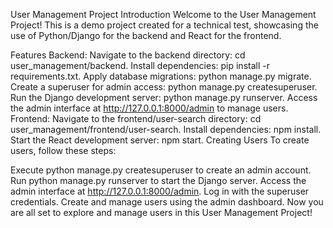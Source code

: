 User Management Project
Introduction
Welcome to the User Management Project! This is a demo project created for a technical test, showcasing the use of Python/Django for the backend and React for the frontend.

Features
Backend:
Navigate to the backend directory: cd user_management/backend.
Install dependencies: pip install -r requirements.txt.
Apply database migrations: python manage.py migrate.
Create a superuser for admin access: python manage.py createsuperuser.
Run the Django development server: python manage.py runserver.
Access the admin interface at http://127.0.0.1:8000/admin to manage users.
Frontend:
Navigate to the frontend/user-search directory: cd user_management/frontend/user-search.
Install dependencies: npm install.
Start the React development server: npm start.
Creating Users
To create users, follow these steps:

Execute python manage.py createsuperuser to create an admin account.
Run python manage.py runserver to start the Django server.
Access the admin interface at http://127.0.0.1:8000/admin.
Log in with the superuser credentials.
Create and manage users using the admin dashboard.
Now you are all set to explore and manage users in this User Management Project!
